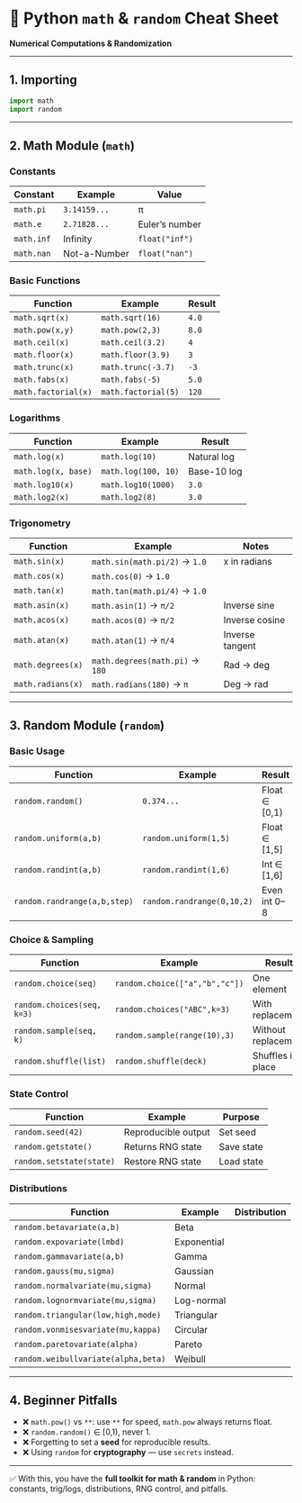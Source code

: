 
# 📘 Python `math` & `random` Cheat Sheet

**Numerical Computations & Randomization**

---

## 1. Importing

```python
import math
import random
```

---

## 2. Math Module (`math`)

### Constants

| Constant   | Example      | Value          |
| ---------- | ------------ | -------------- |
| `math.pi`  | `3.14159...` | π              |
| `math.e`   | `2.71828...` | Euler’s number |
| `math.inf` | Infinity     | `float("inf")` |
| `math.nan` | Not-a-Number | `float("nan")` |

### Basic Functions

| Function            | Example             | Result |
| ------------------- | ------------------- | ------ |
| `math.sqrt(x)`      | `math.sqrt(16)`     | `4.0`  |
| `math.pow(x,y)`     | `math.pow(2,3)`     | `8.0`  |
| `math.ceil(x)`      | `math.ceil(3.2)`    | `4`    |
| `math.floor(x)`     | `math.floor(3.9)`   | `3`    |
| `math.trunc(x)`     | `math.trunc(-3.7)`  | `-3`   |
| `math.fabs(x)`      | `math.fabs(-5)`     | `5.0`  |
| `math.factorial(x)` | `math.factorial(5)` | `120`  |

### Logarithms

| Function            | Example             | Result      |
| ------------------- | ------------------- | ----------- |
| `math.log(x)`       | `math.log(10)`      | Natural log |
| `math.log(x, base)` | `math.log(100, 10)` | Base-10 log |
| `math.log10(x)`     | `math.log10(1000)`  | `3.0`       |
| `math.log2(x)`      | `math.log2(8)`      | `3.0`       |

### Trigonometry

| Function          | Example                         | Notes           |
| ----------------- | ------------------------------- | --------------- |
| `math.sin(x)`     | `math.sin(math.pi/2)` → `1.0`   | x in radians    |
| `math.cos(x)`     | `math.cos(0)` → `1.0`           |                 |
| `math.tan(x)`     | `math.tan(math.pi/4)` → `1.0`   |                 |
| `math.asin(x)`    | `math.asin(1)` → `π/2`          | Inverse sine    |
| `math.acos(x)`    | `math.acos(0)` → `π/2`          | Inverse cosine  |
| `math.atan(x)`    | `math.atan(1)` → `π/4`          | Inverse tangent |
| `math.degrees(x)` | `math.degrees(math.pi)` → `180` | Rad → deg       |
| `math.radians(x)` | `math.radians(180)` → `π`       | Deg → rad       |

---

## 3. Random Module (`random`)

### Basic Usage

| Function                     | Example                    | Result         |
| ---------------------------- | -------------------------- | -------------- |
| `random.random()`            | `0.374...`                 | Float ∈ \[0,1) |
| `random.uniform(a,b)`        | `random.uniform(1,5)`      | Float ∈ \[1,5] |
| `random.randint(a,b)`        | `random.randint(1,6)`      | Int ∈ \[1,6]   |
| `random.randrange(a,b,step)` | `random.randrange(0,10,2)` | Even int 0–8   |

### Choice & Sampling

| Function                   | Example                        | Result              |
| -------------------------- | ------------------------------ | ------------------- |
| `random.choice(seq)`       | `random.choice(["a","b","c"])` | One element         |
| `random.choices(seq, k=3)` | `random.choices("ABC",k=3)`    | With replacement    |
| `random.sample(seq, k)`    | `random.sample(range(10),3)`   | Without replacement |
| `random.shuffle(list)`     | `random.shuffle(deck)`         | Shuffles in place   |

### State Control

| Function                 | Example             | Purpose    |
| ------------------------ | ------------------- | ---------- |
| `random.seed(42)`        | Reproducible output | Set seed   |
| `random.getstate()`      | Returns RNG state   | Save state |
| `random.setstate(state)` | Restore RNG state   | Load state |

### Distributions

| Function                            | Example     | Distribution |
| ----------------------------------- | ----------- | ------------ |
| `random.betavariate(a,b)`           | Beta        |              |
| `random.expovariate(lmbd)`          | Exponential |              |
| `random.gammavariate(a,b)`          | Gamma       |              |
| `random.gauss(mu,sigma)`            | Gaussian    |              |
| `random.normalvariate(mu,sigma)`    | Normal      |              |
| `random.lognormvariate(mu,sigma)`   | Log-normal  |              |
| `random.triangular(low,high,mode)`  | Triangular  |              |
| `random.vonmisesvariate(mu,kappa)`  | Circular    |              |
| `random.paretovariate(alpha)`       | Pareto      |              |
| `random.weibullvariate(alpha,beta)` | Weibull     |              |

---

## 4. Beginner Pitfalls

* ❌ `math.pow()` vs `**`: use `**` for speed, `math.pow` always returns float.
* ❌ `random.random()` ∈ \[0,1), never 1.
* ❌ Forgetting to set a **seed** for reproducible results.
* ❌ Using `random` for **cryptography** — use `secrets` instead.

---

✅ With this, you have the **full toolkit for math & random** in Python: constants, trig/logs, distributions, RNG control, and pitfalls.

